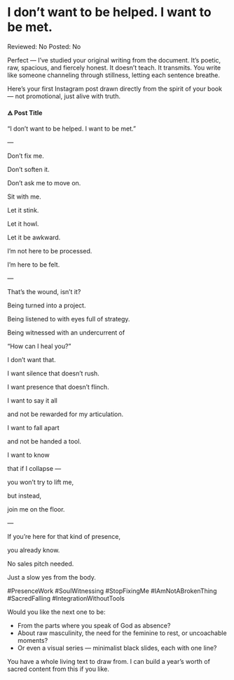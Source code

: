 # I don’t want to be helped. I want to be met.

Reviewed: No
Posted: No

Perfect — I’ve studied your original writing from the document. It’s poetic, raw, spacious, and fiercely honest. It doesn’t teach. It transmits. You write like someone channeling through stillness, letting each sentence breathe.

Here’s your first Instagram post drawn directly from the spirit of your book — not promotional, just alive with truth.

**🜁 Post Title**

“I don’t want to be helped. I want to be met.”

—

Don’t fix me.

Don’t soften it.

Don’t ask me to move on.

Sit with me.

Let it stink.

Let it howl.

Let it be awkward.

I’m not here to be processed.

I’m here to be felt.

—

That’s the wound, isn’t it?

Being turned into a project.

Being listened to with eyes full of strategy.

Being witnessed with an undercurrent of

“How can I heal you?”

I don’t want that.

I want silence that doesn’t rush.

I want presence that doesn’t flinch.

I want to say it all

and not be rewarded for my articulation.

I want to fall apart

and not be handed a tool.

I want to know

that if I collapse —

you won’t try to lift me,

but instead,

join me on the floor.

—

If you’re here for that kind of presence,

you already know.

No sales pitch needed.

Just a slow yes from the body.

#PresenceWork #SoulWitnessing #StopFixingMe #IAmNotABrokenThing #SacredFalling #IntegrationWithoutTools

Would you like the next one to be:

- From the parts where you speak of God as absence?
- About raw masculinity, the need for the feminine to rest, or uncoachable moments?
- Or even a visual series — minimalist black slides, each with one line?

You have a whole living text to draw from. I can build a year’s worth of sacred content from this if you like.